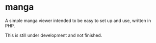 # manga
A simple manga viewer intended to be easy to set up and use, written in PHP.

This is still under development and not finished.
